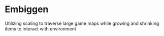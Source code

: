 # Embiggen
Utilizing scaling to traverse large game maps while growing and shrinking items to interact with environment
